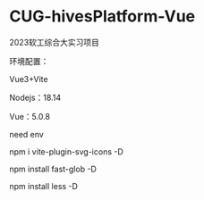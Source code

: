 # CUG-hivesPlatform-Vue
2023软工综合大实习项目

环境配置：

Vue3+Vite

Nodejs：18.14

Vue：5.0.8



need env

 npm i vite-plugin-svg-icons -D

npm install fast-glob -D 

npm install less -D
